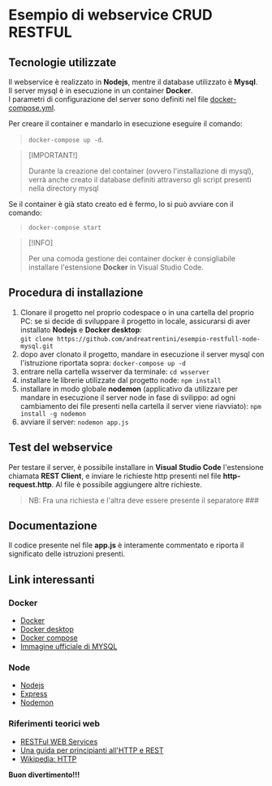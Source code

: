 # Esempio di webservice CRUD RESTFUL

## Tecnologie utilizzate
Il webservice è realizzato in **Nodejs**, mentre il database utilizzato è **Mysql**.  
Il server mysql è in esecuzione in un container **Docker**.  
I parametri di configurazione del server sono definiti nel file <u>docker-compose.yml</u>.  

Per creare il container e mandarlo in esecuzione eseguire il comando:

>`docker-compose up -d`. 

>[IMPORTANT!]
>
>Durante la creazione del container (ovvero l'installazione di mysql), verrà anche creato il database definiti attraverso gli script presenti nella directory mysql

Se il container è già stato creato ed è fermo, lo si può avviare con il comando:

> `docker-compose start`

>[!INFO]
>
>Per una comoda gestione dei container docker è consigliabile installare l'estensione **Docker** in Visual Studio Code.

## Procedura di installazione
1. Clonare il progetto nel proprio codespace o in una cartella del proprio PC: se si decide di sviluppare il progetto in locale, assicurarsi di aver installato **Nodejs** e **Docker desktop**:  
`git clone https://github.com/andreatrentini/esempio-restfull-node-mysql.git`
2. dopo aver clonato il progetto, mandare in esecuzione il server mysql con l'istruzione riportata sopra: `docker-compose up -d`
3. entrare nella cartella wsserver da terminale: `cd wsserver`
4. installare le librerie utilizzate dal progetto node: `npm install`
5. installare in modo globale **nodemon** (applicativo da utilizzare per mandare in esecuzione il server node in fase di svilippo: ad ogni cambiamento dei file presenti nella cartella il server viene riavviato): `npm install -g nodemon`
6. avviare il server: `nodemon app.js`

## Test del webservice
Per testare il server, è possibile installare in **Visual Studio Code** l'estensione chiamata **REST Client**, e inviare le richieste http presenti nel file **http-request.http**.
Al file è possibile aggiungere altre richieste.  
>NB: Fra una richiesta e l'altra deve essere presente il separatore ###

## Documentazione
Il codice presente nel file **app.js** è interamente commentato e riporta il significato delle istruzioni presenti.

## Link interessanti
### Docker
- [Docker](https://www.docker.com/)
- [Docker desktop](https://www.docker.com/products/docker-desktop/)
- [Docker compose](https://docs.docker.com/compose/)
- [Immagine ufficiale di MYSQL](https://hub.docker.com/_/mysql)
### Node
- [Nodejs](https://nodejs.org/en)
- [Express](https://expressjs.com/it/)
- [Nodemon](https://www.npmjs.com/package/nodemon)
### Riferimenti teorici web
- [RESTFul WEB Services](https://www.html.it/guide/restful-web-services-la-guida/)
- [Una guida per principianti all'HTTP e REST](https://code.tutsplus.com/it/a-beginners-guide-to-http-and-rest--net-16340t)
- [Wikipedia: HTTP](https://it.wikipedia.org/wiki/Hypertext_Transfer_Protocol)

  
    
  
**Buon divertimento!!!**
